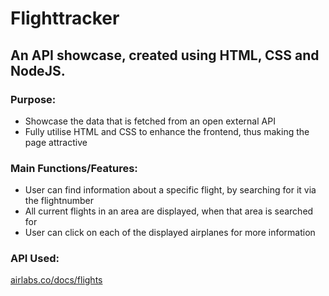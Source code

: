# Flighttracker 

## An API showcase, created using HTML, CSS and NodeJS. 

### Purpose: 
- Showcase the data that is fetched from an open external API
- Fully utilise HTML and CSS to enhance the frontend, thus making the page attractive

### Main Functions/Features:

- User can find information about a specific flight, by searching for it via the flightnumber
- All  current flights in an area are displayed, when that area is searched for
- User can click on each of the displayed airplanes for more information 

### API Used: 
[airlabs.co/docs/flights](https://airlabs.co/docs/flights)